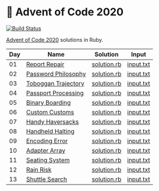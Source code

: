 # :christmas_tree: Advent of Code 2020

[![Build Status](https://travis-ci.com/janstol/advent-of-code-2020.svg?branch=master)](https://travis-ci.com/janstol/advent-of-code-2020)

[Advent of Code 2020](https://adventofcode.com/2020) solutions in Ruby.

| Day | Name | Solution | Input |
| --- | ---  | ---      | ---   |
| 01 | [Report Repair](https://adventofcode.com/2020/day/1) | [solution.rb](lib/day01/solution.rb) | [input.txt](lib/day01/input.txt) |
| 02 | [Password Philosophy](https://adventofcode.com/2020/day/2) | [solution.rb](lib/day02/solution.rb) | [input.txt](lib/day02/input.txt) |
| 03 | [Toboggan Trajectory](https://adventofcode.com/2020/day/3) | [solution.rb](lib/day03/solution.rb) | [input.txt](lib/day03/input.txt) |
| 04 | [Passport Processing](https://adventofcode.com/2020/day/4) | [solution.rb](lib/day04/solution.rb) | [input.txt](lib/day04/input.txt) |
| 05 | [Binary Boarding](https://adventofcode.com/2020/day/5) | [solution.rb](lib/day05/solution.rb) | [input.txt](lib/day05/input.txt) |
| 06 | [Custom Customs](https://adventofcode.com/2020/day/6) | [solution.rb](lib/day06/solution.rb) | [input.txt](lib/day06/input.txt) |
| 07 | [Handy Haversacks](https://adventofcode.com/2020/day/7) | [solution.rb](lib/day07/solution.rb) | [input.txt](lib/day07/input.txt) |
| 08 | [Handheld Halting](https://adventofcode.com/2020/day/8) | [solution.rb](lib/day08/solution.rb) | [input.txt](lib/day08/input.txt) |
| 09 | [Encoding Error](https://adventofcode.com/2020/day/9) | [solution.rb](lib/day09/solution.rb) | [input.txt](lib/day09/input.txt) |
| 10 | [Adapter Array](https://adventofcode.com/2020/day/10) | [solution.rb](lib/day10/solution.rb) | [input.txt](lib/day10/input.txt) |
| 11 | [Seating System](https://adventofcode.com/2020/day/11) | [solution.rb](lib/day11/solution.rb) | [input.txt](lib/day11/input.txt) |
| 12 | [Rain Risk](https://adventofcode.com/2020/day/12) | [solution.rb](lib/day12/solution.rb) | [input.txt](lib/day12/input.txt) |
| 13 | [Shuttle Search](https://adventofcode.com/2020/day/13) | [solution.rb](lib/day13/solution.rb) | [input.txt](lib/day13/input.txt) |
